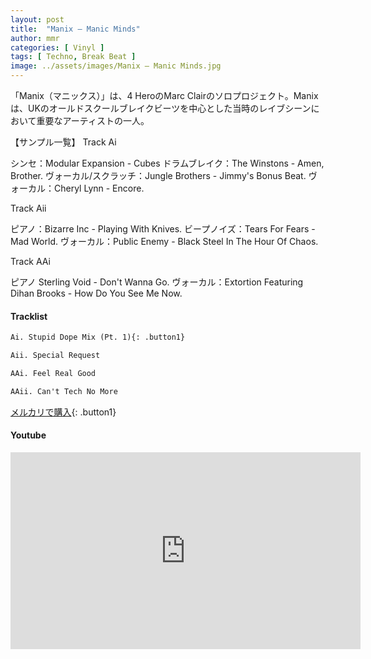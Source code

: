 ```yaml
---
layout: post
title:  "Manix – Manic Minds"
author: mmr
categories: [ Vinyl ]
tags: [ Techno, Break Beat ]
image: ../assets/images/Manix – Manic Minds.jpg
---
```


「Manix（マニックス）」は、4 HeroのMarc Clairのソロプロジェクト。Manixは、UKのオールドスクールブレイクビーツを中心とした当時のレイブシーンにおいて重要なアーティストの一人。

【サンプル一覧】
Track Ai

シンセ：Modular Expansion - Cubes
ドラムブレイク：The Winstons - Amen, Brother.
ヴォーカル/スクラッチ：Jungle Brothers - Jimmy's Bonus Beat.
ヴォーカル：Cheryl Lynn - Encore.

Track Aii

ピアノ：Bizarre Inc - Playing With Knives.
ビープノイズ：Tears For Fears - Mad World.
ヴォーカル：Public Enemy - Black Steel In The Hour Of Chaos.

Track AAi

ピアノ Sterling Void - Don't Wanna Go.
ヴォーカル：Extortion Featuring Dihan Brooks - How Do You See Me Now.

#### Tracklist
```md
Ai. Stupid Dope Mix (Pt. 1){: .button1}

Aii. Special Request

AAi. Feel Real Good

AAii. Can't Tech No More
```

[メルカリで購入](https://jp.mercari.com/item/m19039475534?afid=6142608987){: .button1}

#### Youtube
<iframe width="560" height="315" src="https://www.youtube.com/embed/eHSk7LjiLpI?si=awS-r836s_6jAj4n" title="YouTube video player" frameborder="0" allow="accelerometer; autoplay; clipboard-write; encrypted-media; gyroscope; picture-in-picture; web-share" referrerpolicy="strict-origin-when-cross-origin" allowfullscreen></iframe>